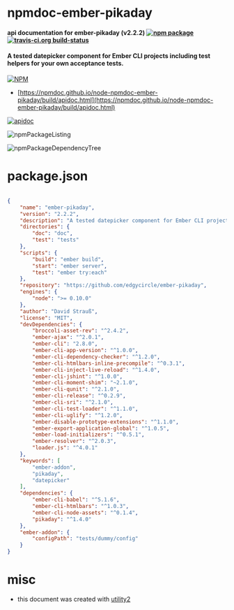 # npmdoc-ember-pikaday

#### api documentation for  ember-pikaday (v2.2.2)  [![npm package](https://img.shields.io/npm/v/npmdoc-ember-pikaday.svg?style=flat-square)](https://www.npmjs.org/package/npmdoc-ember-pikaday) [![travis-ci.org build-status](https://api.travis-ci.org/npmdoc/node-npmdoc-ember-pikaday.svg)](https://travis-ci.org/npmdoc/node-npmdoc-ember-pikaday)

#### A tested datepicker component for Ember CLI projects including test helpers for your own acceptance tests.

[![NPM](https://nodei.co/npm/ember-pikaday.png?downloads=true&downloadRank=true&stars=true)](https://www.npmjs.com/package/ember-pikaday)

- [https://npmdoc.github.io/node-npmdoc-ember-pikaday/build/apidoc.html](https://npmdoc.github.io/node-npmdoc-ember-pikaday/build/apidoc.html)

[![apidoc](https://npmdoc.github.io/node-npmdoc-ember-pikaday/build/screenCapture.buildCi.browser.%252Ftmp%252Fbuild%252Fapidoc.html.png)](https://npmdoc.github.io/node-npmdoc-ember-pikaday/build/apidoc.html)

![npmPackageListing](https://npmdoc.github.io/node-npmdoc-ember-pikaday/build/screenCapture.npmPackageListing.svg)

![npmPackageDependencyTree](https://npmdoc.github.io/node-npmdoc-ember-pikaday/build/screenCapture.npmPackageDependencyTree.svg)



# package.json

```json

{
    "name": "ember-pikaday",
    "version": "2.2.2",
    "description": "A tested datepicker component for Ember CLI projects including test helpers for your own acceptance tests.",
    "directories": {
        "doc": "doc",
        "test": "tests"
    },
    "scripts": {
        "build": "ember build",
        "start": "ember server",
        "test": "ember try:each"
    },
    "repository": "https://github.com/edgycircle/ember-pikaday",
    "engines": {
        "node": ">= 0.10.0"
    },
    "author": "David Strauß",
    "license": "MIT",
    "devDependencies": {
        "broccoli-asset-rev": "^2.4.2",
        "ember-ajax": "^2.0.1",
        "ember-cli": "2.8.0",
        "ember-cli-app-version": "^1.0.0",
        "ember-cli-dependency-checker": "^1.2.0",
        "ember-cli-htmlbars-inline-precompile": "^0.3.1",
        "ember-cli-inject-live-reload": "^1.4.0",
        "ember-cli-jshint": "^1.0.0",
        "ember-cli-moment-shim": "~2.1.0",
        "ember-cli-qunit": "^2.1.0",
        "ember-cli-release": "^0.2.9",
        "ember-cli-sri": "^2.1.0",
        "ember-cli-test-loader": "^1.1.0",
        "ember-cli-uglify": "^1.2.0",
        "ember-disable-prototype-extensions": "^1.1.0",
        "ember-export-application-global": "^1.0.5",
        "ember-load-initializers": "^0.5.1",
        "ember-resolver": "^2.0.3",
        "loader.js": "^4.0.1"
    },
    "keywords": [
        "ember-addon",
        "pikaday",
        "datepicker"
    ],
    "dependencies": {
        "ember-cli-babel": "^5.1.6",
        "ember-cli-htmlbars": "^1.0.3",
        "ember-cli-node-assets": "^0.1.4",
        "pikaday": "^1.4.0"
    },
    "ember-addon": {
        "configPath": "tests/dummy/config"
    }
}
```



# misc
- this document was created with [utility2](https://github.com/kaizhu256/node-utility2)

